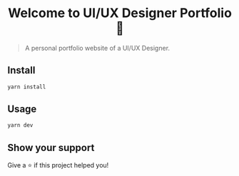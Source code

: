<h1 align="center">Welcome to UI/UX Designer Portfolio 👋</h1>

> A personal portfolio website of a UI/UX Designer.

## Install

```sh
yarn install
```

## Usage

```sh
yarn dev
```

## Show your support

Give a ⭐️ if this project helped you!
